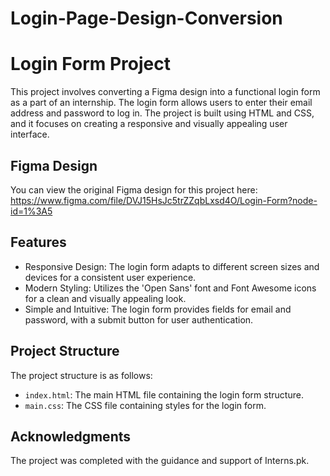 # Login-Page-Design-Conversion
# Login Form Project

This project involves converting a Figma design into a functional login form as a part of an internship. The login form allows users to enter their email address and password to log in. The project is built using HTML and CSS, and it focuses on creating a responsive and visually appealing user interface.

## Figma Design

You can view the original Figma design for this project here:  https://www.figma.com/file/DVJ15HsJc5trZZqbLxsd4O/Login-Form?node-id=1%3A5

## Features

- Responsive Design: The login form adapts to different screen sizes and devices for a consistent user experience.
- Modern Styling: Utilizes the 'Open Sans' font and Font Awesome icons for a clean and visually appealing look.
- Simple and Intuitive: The login form provides fields for email and password, with a submit button for user authentication.

## Project Structure

The project structure is as follows:

- `index.html`: The main HTML file containing the login form structure.
- `main.css`: The CSS file containing styles for the login form.

## Acknowledgments

The project was completed with the guidance and support of Interns.pk.


